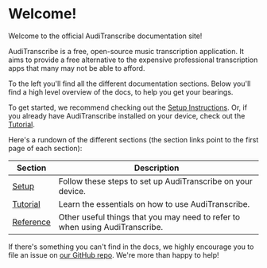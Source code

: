 # Welcome!

Welcome to the official AudiTranscribe documentation site!

AudiTranscribe is a free, open-source music transcription application. It aims to provide a free alternative to the
expensive professional transcription apps that many may not be able to afford.

To the left you'll find all the different documentation sections. Below you'll find a high level overview of the docs,
to help you get your bearings.

To get started, we recommend checking out the [Setup Instructions](setup/installing-auditranscribe.md). Or, if
you already have AudiTranscribe installed on your device, check out the [Tutorial](tutorial/1-first-project.md).

Here's a rundown of the different sections (the section links point to the first page of each section):

| Section                            | Description                                                                  |
|------------------------------------|------------------------------------------------------------------------------|
| [Setup](setup/introduction.md)     | Follow these steps to set up AudiTranscribe on your device.                  |
| [Tutorial](tutorial/0-overview.md) | Learn the essentials on how to use AudiTranscribe.                           |
| [Reference](reference/overview.md) | Other useful things that you may need to refer to when using AudiTranscribe. |

If there's something you can't find in the docs, we highly encourage you to file an issue on
[our GitHub repo](https://github.com/AudiTranscribe/AudiTranscribe). We're more than happy to help!